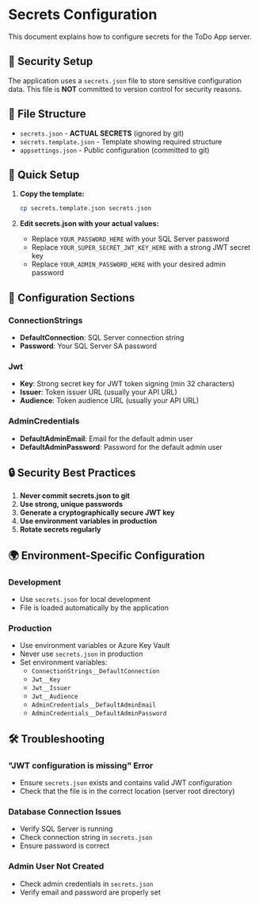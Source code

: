 # Secrets Configuration

This document explains how to configure secrets for the ToDo App server.

## 🔐 Security Setup

The application uses a `secrets.json` file to store sensitive configuration data. This file is **NOT** committed to version control for security reasons.

## 📁 File Structure

- `secrets.json` - **ACTUAL SECRETS** (ignored by git)
- `secrets.template.json` - Template showing required structure
- `appsettings.json` - Public configuration (committed to git)

## 🚀 Quick Setup

1. **Copy the template:**
   ```bash
   cp secrets.template.json secrets.json
   ```

2. **Edit secrets.json with your actual values:**
   - Replace `YOUR_PASSWORD_HERE` with your SQL Server password
   - Replace `YOUR_SUPER_SECRET_JWT_KEY_HERE` with a strong JWT secret key
   - Replace `YOUR_ADMIN_PASSWORD_HERE` with your desired admin password

## 🔧 Configuration Sections

### ConnectionStrings
- **DefaultConnection**: SQL Server connection string
- **Password**: Your SQL Server SA password

### Jwt
- **Key**: Strong secret key for JWT token signing (min 32 characters)
- **Issuer**: Token issuer URL (usually your API URL)
- **Audience**: Token audience URL (usually your API URL)

### AdminCredentials
- **DefaultAdminEmail**: Email for the default admin user
- **DefaultAdminPassword**: Password for the default admin user

## 🔒 Security Best Practices

1. **Never commit secrets.json to git**
2. **Use strong, unique passwords**
3. **Generate a cryptographically secure JWT key**
4. **Use environment variables in production**
5. **Rotate secrets regularly**

## 🌍 Environment-Specific Configuration

### Development
- Use `secrets.json` for local development
- File is loaded automatically by the application

### Production
- Use environment variables or Azure Key Vault
- Never use `secrets.json` in production
- Set environment variables:
  - `ConnectionStrings__DefaultConnection`
  - `Jwt__Key`
  - `Jwt__Issuer`
  - `Jwt__Audience`
  - `AdminCredentials__DefaultAdminEmail`
  - `AdminCredentials__DefaultAdminPassword`

## 🛠️ Troubleshooting

### "JWT configuration is missing" Error
- Ensure `secrets.json` exists and contains valid JWT configuration
- Check that the file is in the correct location (server root directory)

### Database Connection Issues
- Verify SQL Server is running
- Check connection string in `secrets.json`
- Ensure password is correct

### Admin User Not Created
- Check admin credentials in `secrets.json`
- Verify email and password are properly set 